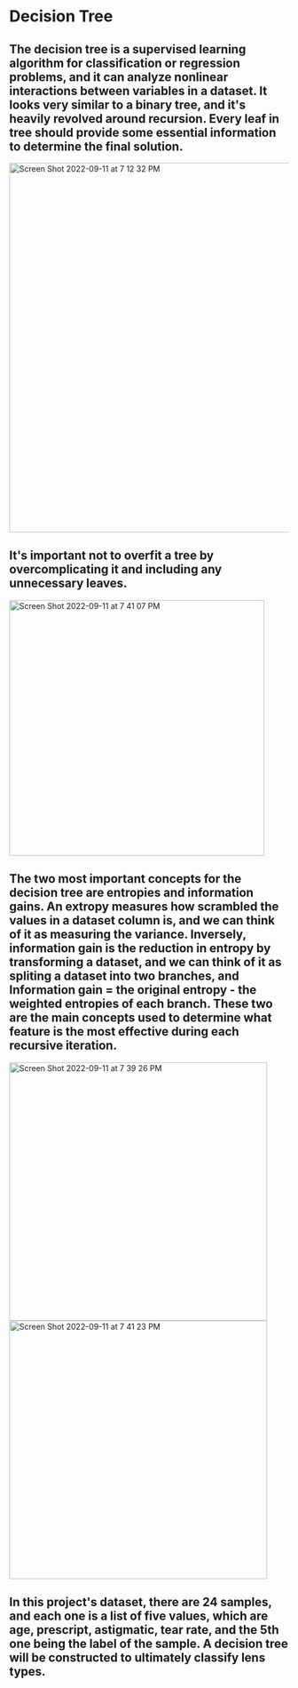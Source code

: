 # Decision Tree

## The decision tree is a supervised learning algorithm for classification or regression problems, and it can analyze nonlinear interactions between variables in a dataset. It looks very similar to a binary tree, and it's heavily revolved around recursion. Every leaf in tree should provide some essential information to determine the final solution.

<img width="665" alt="Screen Shot 2022-09-11 at 7 12 32 PM" src="https://user-images.githubusercontent.com/102645083/189561966-3bb868c5-17fb-4ad3-b40e-98ba2a144220.png">

## It's important not to overfit a tree by overcomplicating it and including any unnecessary leaves.
<img width="460" alt="Screen Shot 2022-09-11 at 7 41 07 PM" src="https://user-images.githubusercontent.com/102645083/189564341-025184ab-a579-457a-86b1-426b4ad580ad.png">


## The two most important concepts for the decision tree are entropies and information gains. An extropy measures how scrambled the values in a dataset column is, and we can think of it as measuring the variance. Inversely, information gain is the reduction in entropy by transforming a dataset, and we can think of it as spliting a dataset into two branches, and Information gain = the original entropy - the weighted entropies of each branch. These two are the main concepts used to determine what feature is the most effective during each recursive iteration.

<img width="465" alt="Screen Shot 2022-09-11 at 7 39 26 PM" src="https://user-images.githubusercontent.com/102645083/189564205-36aa3c50-c125-4f08-ba5c-3d2b23c59862.png">
<img width="465" alt="Screen Shot 2022-09-11 at 7 41 23 PM" src="https://user-images.githubusercontent.com/102645083/189564377-a8beee5b-52cd-4d52-be74-e57a5abc09f0.png">


## In this project's dataset, there are 24 samples, and each one is a list of five values, which are age, prescript, astigmatic, tear rate, and the 5th one being the label of the sample. A decision tree will be constructed to ultimately classify lens types.


